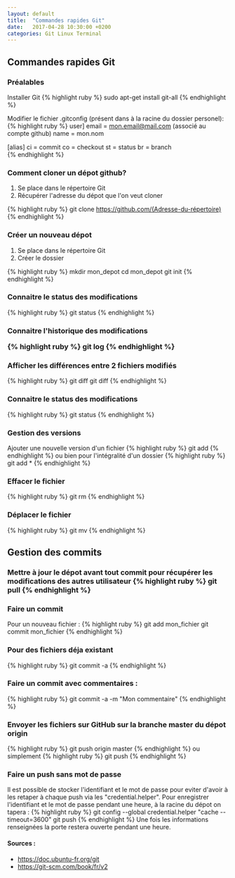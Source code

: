 ```yaml
---
layout: default
title:  "Commandes rapides Git"
date:   2017-04-28 10:30:00 +0200
categories: Git Linux Terminal 
---
```


<h2>Commandes rapides Git </h2>

<h3> Préalables </h3>
Installer Git
{% highlight ruby %}
sudo apt-get install git-all
{% endhighlight %}

Modifier le fichier .gitconfig (présent dans à la racine du dossier personel):
{% highlight ruby %}
user] 
    email = mon.email@mail.com (associé au compte github)
    name = mon.nom 

 [alias] 
    ci = commit 
    co = checkout 
    st = status 
    br = branch  
{% endhighlight %}


<h3>Comment cloner un dépot github?</h3>

1. Se place dans le répertoire Git
2. Récupérer l'adresse du dépot que l'on veut cloner

{% highlight ruby %}
git clone https://github.com/(Adresse-du-répertoire)
{% endhighlight %}


<h3>Créer un nouveau dépot</h3>

1. Se place dans le répertoire Git
2. Créer le dossier

{% highlight ruby %}
mkdir mon_depot
cd mon_depot
git init
{% endhighlight %}




<h3>Connaitre le status des modifications</h3>

{% highlight ruby %}
git status
{% endhighlight %}

<h3>Connaitre l'historique des modifications

{% highlight ruby %}
git log
{% endhighlight %}


<h3>Afficher les différences entre 2 fichiers modifiés</h3>

{% highlight ruby %}
git diff
git diff <commit1> <commit2>
{% endhighlight %}

<h3>Connaitre le status des modifications</h3>

{% highlight ruby %}
git status
{% endhighlight %}

<h3>Gestion des versions</h3>
Ajouter une nouvelle version d'un fichier
{% highlight ruby %}
git add <mon_fichier_ou_dossier>
{% endhighlight %}
ou bien pour l'intégralité d'un dossier
{% highlight ruby %}
git add *
{% endhighlight %}

<h3>Effacer le fichier</h3>
{% highlight ruby %}
git rm <mon_fichier>
{% endhighlight %}


<h3>Déplacer le fichier</h3>
{% highlight ruby %}
git mv <mom_fichier> <nouvelle_destination>
{% endhighlight %}

<h2>Gestion des commits</h2>

<h3>Mettre à jour le dépot avant tout commit pour récupérer les modifications des autres utilisateur
{% highlight ruby %}
git pull
{% endhighlight %}

<h3>Faire un commit</h3>
Pour un nouveau fichier :
{% highlight ruby %}
git add mon_fichier
git commit mon_fichier
{% endhighlight %}


<h3>Pour des fichiers déja existant</h3>
{% highlight ruby %}
git commit -a
{% endhighlight %}


<h3>Faire un commit avec commentaires :</h3>
{% highlight ruby %}
git commit -a -m "Mon commentaire"
{% endhighlight %}

<h3>Envoyer les fichiers sur GitHub sur la branche master du dépot origin</h3>
{% highlight ruby %}
git push origin master
{% endhighlight %}
ou simplement
{% highlight ruby %}
git push 
{% endhighlight %}

<h3>Faire un push sans mot de passe</h3>
Il est possible de stocker l'identifiant et le mot de passe pour eviter d'avoir à les retaper à chaque push via les "credential.helper".
Pour enregistrer l'identifiant et le mot de passe pendant une heure, à la racine du dépot on tapera :
{% highlight ruby %}
git config --global credential.helper "cache --timeout=3600"
git push
{% endhighlight %}
Une fois les informations renseignées la porte restera ouverte pendant une heure.

<h4>Sources :</h4>

<ul>
<li>
<a href=" https://doc.ubuntu-fr.org/git" target="_blanck">https://doc.ubuntu-fr.org/git</a>
</li>
<li>
<a href="https://git-scm.com/book/fr/v2" target="_blanck">https://git-scm.com/book/fr/v2</a>
</li>
</ul>

